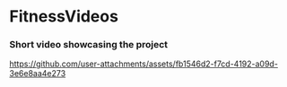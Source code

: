 # FitnessVideos

### Short video showcasing the project
https://github.com/user-attachments/assets/fb1546d2-f7cd-4192-a09d-3e6e8aa4e273

